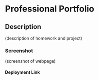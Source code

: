 # Professional Portfolio
## Description
(description of homework and project)
### Screenshot
(screenshot of webpage)
#### Deployment Link
